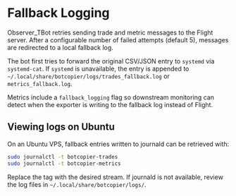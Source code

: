 # Fallback Logging

Observer_TBot retries sending trade and metric messages to the Flight server. After a configurable number of failed attempts (default 5), messages are redirected to a local fallback log.

The bot first tries to forward the original CSV/JSON entry to `systemd` via `systemd-cat`. If `systemd` is unavailable, the entry is appended to `~/.local/share/botcopier/logs/trades_fallback.log` or `metrics_fallback.log`.

Metrics include a `fallback_logging` flag so downstream monitoring can detect when the exporter is writing to the fallback log instead of Flight.

## Viewing logs on Ubuntu

On an Ubuntu VPS, fallback entries written to journald can be retrieved with:

```bash
sudo journalctl -t botcopier-trades
sudo journalctl -t botcopier-metrics
```

Replace the tag with the desired stream. If journald is not available, review the log files in `~/.local/share/botcopier/logs/`.
